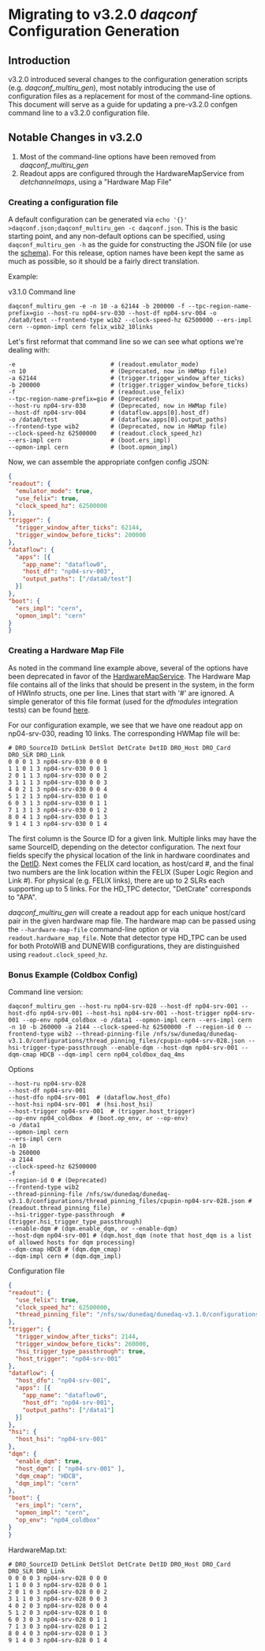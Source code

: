 # Migrating to v3.2.0 _daqconf_ Configuration Generation

## Introduction
v3.2.0 introduced several changes to the configuration generation scripts (e.g. _daqconf_multiru_gen_), most notably introducing the use of configuration files as a replacement for most of the command-line options. This document will serve as a guide for updating a pre-v3.2.0 confgen command line to a v3.2.0 configuration file.

## Notable Changes in v3.2.0
1. Most of the command-line options have been removed from _daqconf_multiru_gen_
2. Readout apps are configured through the HardwareMapService from _detchannelmaps_, using a "Hardware Map File"

### Creating a configuration file
A default configuration can be generated via `echo '{}' >daqconf.json;daqconf_multiru_gen -c daqconf.json`. This is the basic starting point, and any non-default options can be specified, using `daqconf_multiru_gen -h` as the guide for constructing the JSON file (or use the [schema](https://github.com/DUNE-DAQ/daqconf/blob/develop/schema/daqconf/confgen.jsonnet)). For this release, option names have been kept the same as much as possible, so it should be a fairly direct translation.

Example:

v3.1.0 Command line
```
daqconf_multiru_gen -e -n 10 -a 62144 -b 200000 -f --tpc-region-name-prefix=gio --host-ru np04-srv-030 --host-df np04-srv-004 -o /data0/test --frontend-type wib2 --clock-speed-hz 62500000 --ers-impl cern --opmon-impl cern felix_wib2_10links
```

Let's first reformat that command line so we can see what options we're dealing with:
```
-e                           # (readout.emulator_mode)
-n 10                        # (Deprecated, now in HWMap file)
-a 62144                     # (trigger.trigger_window_after_ticks)
-b 200000                    # (trigger.trigger_window_before_ticks)
-f                           # (readout.use_felix)
--tpc-region-name-prefix=gio # (Deprecated)
--host-ru np04-srv-030       # (Deprecated, now in HWMap file)
--host-df np04-srv-004       # (dataflow.apps[0].host_df)
-o /data0/test               # (dataflow.apps[0].output_paths)
--frontend-type wib2         # (Deprecated, now in HWMap file)
--clock-speed-hz 62500000    # (readout.clock_speed_hz)
--ers-impl cern              # (boot.ers_impl)
--opmon-impl cern            # (boot.opmon_impl)
```

Now, we can assemble the appropriate confgen config JSON:
```JSON
{
"readout": {
  "emulator_mode": true,
  "use_felix": true,
  "clock_speed_hz": 62500000
},
"trigger": {
  "trigger_window_after_ticks": 62144,
  "trigger_window_before_ticks": 200000
},
"dataflow": {
  "apps": [{
    "app_name": "dataflow0",
    "host_df": "np04-srv-003",
    "output_paths": ["/data0/test"]
  }]
},
"boot": {
  "ers_impl": "cern",
  "opmon_impl": "cern"
}
}
```

### Creating a Hardware Map File

As noted in the command line example above, several of the options have been deprecated in favor of the [HardwareMapService](https://github.com/DUNE-DAQ/detchannelmaps/blob/develop/include/detchannelmaps/HardwareMapService.hpp). The Hardware Map file contains all of the links that should be present in the system, in the form of HWInfo structs, one per line. Lines that start with '#' are ignored. A simple generator of this file format (used for the _dfmodules_ integration tests) can be found [here](https://github.com/DUNE-DAQ/dfmodules/blob/develop/python/dfmodules/integtest_file_gen.py).

For our configuration example, we see that we have one readout app on np04-srv-030, reading 10 links. The corresponding HWMap file will be: 
```
# DRO_SourceID DetLink DetSlot DetCrate DetID DRO_Host DRO_Card DRO_SLR DRO_Link 
0 0 0 1 3 np04-srv-030 0 0 0
1 1 0 1 3 np04-srv-030 0 0 1
2 0 1 1 3 np04-srv-030 0 0 2
3 1 1 1 3 np04-srv-030 0 0 3
4 0 2 1 3 np04-srv-030 0 0 4
5 1 2 1 3 np04-srv-030 0 1 0
6 0 3 1 3 np04-srv-030 0 1 1
7 1 3 1 3 np04-srv-030 0 1 2
8 0 4 1 3 np04-srv-030 0 1 3
9 1 4 1 3 np04-srv-030 0 1 4
```

The first column is the Source ID for a given link. Multiple links may have the same SourceID, depending on the detector configuration. The next four fields specify the physical location of the link in hardware coordinates and the [DetID](https://github.com/DUNE-DAQ/detdataformats/blob/develop/include/detdataformats/DetID.hpp). Next comes the FELIX card location, as host/card #, and the final two numbers are the link location within the FELIX (Super Logic Region and Link #). For physical (e.g. FELIX links), there are up to 2 SLRs each supporting up to 5 links. For the HD_TPC detector, "DetCrate" corresponds to "APA".

_daqconf_multiru_gen_ will create a readout app for each unique host/card pair in the given hardware map file. The hardware map can be passed using the `--hardware-map-file` command-line option or via `readout.hardware_map_file`. Note that detector type HD_TPC can be used for both ProtoWIB and DUNEWIB configurations, they are distinguished using `readout.clock_speed_hz`.

### Bonus Example (Coldbox Config)
Command line version:
```
daqconf_multiru_gen --host-ru np04-srv-028 --host-df np04-srv-001 --host-dfo np04-srv-001 --host-hsi np04-srv-001 --host-trigger np04-srv-001 --op-env np04_coldbox -o /data1 --opmon-impl cern --ers-impl cern -n 10 -b 260000 -a 2144 --clock-speed-hz 62500000 -f --region-id 0 --frontend-type wib2 --thread-pinning-file /nfs/sw/dunedaq/dunedaq-v3.1.0/configurations/thread_pinning_files/cpupin-np04-srv-028.json --hsi-trigger-type-passthrough --enable-dqm --host-dqm np04-srv-001 --dqm-cmap HDCB --dqm-impl cern np04_coldbox_daq_4ms 
```

Options
```
--host-ru np04-srv-028 
--host-df np04-srv-001 
--host-dfo np04-srv-001  # (dataflow.host_dfo)
--host-hsi np04-srv-001  # (hsi.host_hsi)
--host-trigger np04-srv-001  # (trigger.host_trigger)
--op-env np04_coldbox  # (boot.op_env, or --op-env)
-o /data1 
--opmon-impl cern 
--ers-impl cern 
-n 10 
-b 260000 
-a 2144 
--clock-speed-hz 62500000 
-f 
--region-id 0 # (Deprecated)
--frontend-type wib2 
--thread-pinning-file /nfs/sw/dunedaq/dunedaq-v3.1.0/configurations/thread_pinning_files/cpupin-np04-srv-028.json # (readout.thread_pinning_file)
--hsi-trigger-type-passthrough  # (trigger.hsi_trigger_type_passthrough)
--enable-dqm # (dqm.enable_dqm, or --enable-dqm)
--host-dqm np04-srv-001 # (dqm.host_dqm (note that host_dqm is a list of allowed hosts for dqm processing)
--dqm-cmap HDCB # (dqm.dqm_cmap)
--dqm-impl cern # (dqm.dqm_impl)
```

Configuration file
```JSON
{
"readout": {
  "use_felix": true,
  "clock_speed_hz": 62500000,
  "thread_pinning_file": "/nfs/sw/dunedaq/dunedaq-v3.1.0/configurations/thread_pinning_files/cpupin-np04-srv-028.json"
},
"trigger": {
  "trigger_window_after_ticks": 2144,
  "trigger_window_before_ticks": 260000,
  "hsi_trigger_type_passthrough": true,
  "host_trigger": "np04-srv-001"
},
"dataflow": {
  "host_dfo": "np04-srv-001",
  "apps": [{
    "app_name": "dataflow0",
    "host_df": "np04-srv-001",
    "output_paths": ["/data1"]
  }]
},
"hsi": {
  "host_hsi": "np04-srv-001"
},
"dqm": {
  "enable_dqm": true,
  "host_dqm": [ "np04-srv-001" ],
  "dqm_cmap": "HDCB",
  "dqm_impl": "cern"
},
"boot": {
  "ers_impl": "cern",
  "opmon_impl": "cern",
  "op_env": "np04_coldbox"
}
}
```

HardwareMap.txt:
```
# DRO_SourceID DetLink DetSlot DetCrate DetID DRO_Host DRO_Card DRO_SLR DRO_Link 
0 0 0 0 3 np04-srv-028 0 0 0
1 1 0 0 3 np04-srv-028 0 0 1
2 0 1 0 3 np04-srv-028 0 0 2
3 1 1 0 3 np04-srv-028 0 0 3
4 0 2 0 3 np04-srv-028 0 0 4
5 1 2 0 3 np04-srv-028 0 1 0
6 0 3 0 3 np04-srv-028 0 1 1
7 1 3 0 3 np04-srv-028 0 1 2
8 0 4 0 3 np04-srv-028 0 1 3
9 1 4 0 3 np04-srv-028 0 1 4
```
